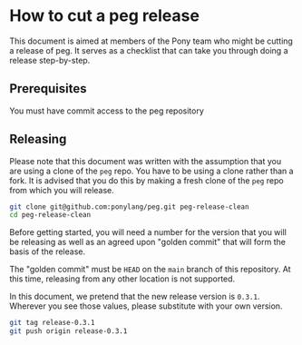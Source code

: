 # How to cut a peg release

This document is aimed at members of the Pony team who might be cutting a release of peg. It serves as a checklist that can take you through doing a release step-by-step.

## Prerequisites

You must have commit access to the peg repository

## Releasing

Please note that this document was written with the assumption that you are using a clone of the `peg` repo. You have to be using a clone rather than a fork. It is advised that you do this by making a fresh clone of the `peg` repo from which you will release.

```bash
git clone git@github.com:ponylang/peg.git peg-release-clean
cd peg-release-clean
```

Before getting started, you will need a number for the version that you will be releasing as well as an agreed upon "golden commit" that will form the basis of the release.

The "golden commit" must be `HEAD` on the `main` branch of this repository. At this time, releasing from any other location is not supported.

In this document, we pretend that the new release version is `0.3.1`. Wherever you see those values, please substitute with your own version.

```bash
git tag release-0.3.1
git push origin release-0.3.1
```
